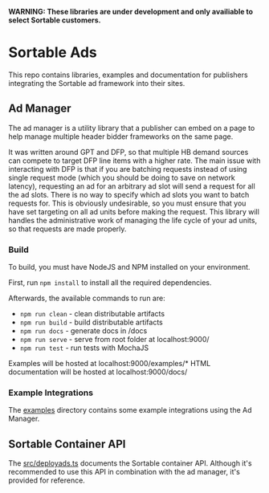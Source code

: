 
**WARNING: These libraries are under development and only availiable to select Sortable customers.**

# Sortable Ads

This repo contains libraries, examples and documentation for publishers integrating the Sortable ad framework into their sites.

## Ad Manager

The ad manager is a utility library that a publisher can embed on a page to help manage multiple header bidder frameworks on the same page.

It was written around GPT and DFP, so that multiple HB demand sources can compete to target DFP line items with a higher rate. The main issue with interacting with DFP is that if you are batching requests instead of using single request mode (which you should be doing to save on network latency), requesting an ad for an arbitrary ad slot will send a request for all the ad slots. There is no way to specify which ad slots you want to batch requests for. This is obviously undesirable, so you must ensure that you have set targeting on all ad units before making the request. This library will handles the administrative work of managing the life cycle of your ad units, so that requests are made properly.

### Build

To build, you must have NodeJS and NPM installed on your environment.

First, run `npm install` to install all the required dependencies.

Afterwards, the available commands to run are:

* `npm run clean` - clean distributable artifacts
* `npm run build` - build distributable artifacts
* `npm run docs` - generate docs in /docs
* `npm run serve` - serve from root folder at localhost:9000/
* `npm run test` - run tests with MochaJS

Examples will be hosted at localhost:9000/examples/*
HTML documentation will be hosted at localhost:9000/docs/

### Example Integrations

The [examples](/examples) directory contains some example integrations using the Ad Manager.

## Sortable Container API

The [src/deployads.ts](/src/deployads.ts) documents the Sortable container API. Although it's recommended to use this API in combination with the ad manager, it's provided for reference.
